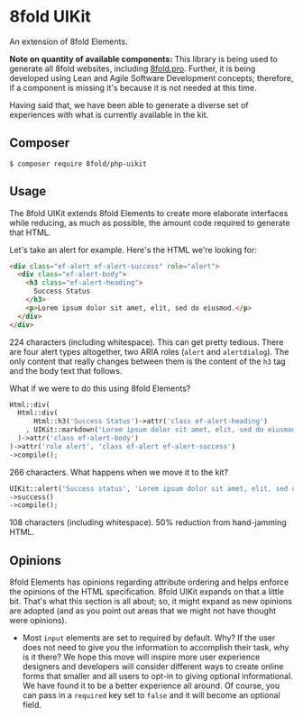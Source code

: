 # 8fold UIKit

An extension of 8fold Elements.

**Note on quantity of available components:** This library is being used to generate all 8fold websites, including [8fold.pro](https://8fold.pro). Further, it is being developed using Lean and Agile Software Development concepts; therefore, if a component is missing it's because it is not needed at this time.

Having said that, we have been able to generate a diverse set of experiences with what is currently available in the kit.

## Composer

```shell
$ composer require 8fold/php-uikit
```

## Usage

The 8fold UIKit extends 8fold Elements to create more elaborate interfaces while reducing, as much as possible, the amount code required to generate that HTML.

Let's take an alert for example. Here's the HTML we're looking for:

```html
<div class="ef-alert ef-alert-success" role="alert">
  <div class="ef-alert-body">
    <h3 class="ef-alert-heading">
      Success Status
    </h3>
    <p>Lorem ipsum dolor sit amet, elit, sed do eiusmod.</p>
  </div>
</div>
```

224 characters (including whitespace). This can get pretty tedious. There are four alert types altogether, two ARIA roles (`alert` and `alertdialog`). The only content that really changes between them is the content of the `h3` tag and the body text that follows.

What if we were to do this using 8fold Elements?

```php
Html::div(
  Html::div(
      Html::h3('Success Status')->attr('class ef-alert-heading')
    , UIKit::markdown('Lorem ipsum dolor sit amet, elit, sed do eiusmod.')
  )->attr('class ef-alert-body')
)->attr('role alert', 'class ef-alert ef-alert-success')
->compile();
```


266 characters. What happens when we move it to the kit?

```php
UIKit::alert('Success status', 'Lorem ipsum dolor sit amet, elit, sed do eiusmod.')
->success()
->compile();
```

108 characters (including whitespace). 50% reduction from hand-jamming HTML.

## Opinions

8fold Elements has opinions regarding attribute ordering and helps enforce the opinions of the HTML specification. 8fold UIKit expands on that a little bit. That's what this section is all about; so, it might expand as new opinions are adopted (and as you point out areas that we might not have thought were opinions).

- Most `input` elements are set to required by default. Why? If the user does not need to give you the information to accomplish their task, why is it there? We hope this move will inspire more user experience designers and developers will consider different ways to create online forms that smaller and all users to opt-in to giving optional informational. We have found it to be a better experience all around. Of course, you can pass in a `required` key set to `false` and it will become an optional field.